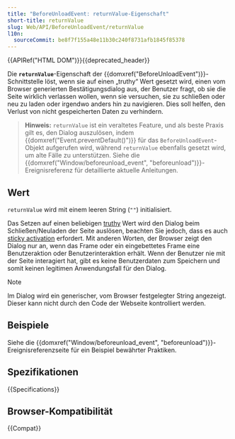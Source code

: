 ```yaml
---
title: "BeforeUnloadEvent: returnValue-Eigenschaft"
short-title: returnValue
slug: Web/API/BeforeUnloadEvent/returnValue
l10n:
  sourceCommit: be8f7f155a48e11b30c240f8731afb1845f85378
---
```


{{APIRef("HTML DOM")}}{{deprecated_header}}

Die **`returnValue`**-Eigenschaft der {{domxref("BeforeUnloadEvent")}}-Schnittstelle löst, wenn sie auf einen „truthy“ Wert gesetzt wird, einen vom Browser generierten Bestätigungsdialog aus, der Benutzer fragt, ob sie die Seite wirklich verlassen wollen, wenn sie versuchen, sie zu schließen oder neu zu laden oder irgendwo anders hin zu navigieren. Dies soll helfen, den Verlust von nicht gespeicherten Daten zu verhindern.

> **Hinweis:** `returnValue` ist ein veraltetes Feature, und als beste Praxis gilt es, den Dialog auszulösen, indem {{domxref("Event.preventDefault()")}} für das `BeforeUnloadEvent`-Objekt aufgerufen wird, während `returnValue` ebenfalls gesetzt wird, um alte Fälle zu unterstützen. Siehe die {{domxref("Window/beforeunload_event", "beforeunload")}}-Ereignisreferenz für detaillierte aktuelle Anleitungen.

## Wert

`returnValue` wird mit einem leeren String (`""`) initialisiert.

Das Setzen auf einen beliebigen [truthy](/de/docs/Glossary/Truthy) Wert wird den Dialog beim Schließen/Neuladen der Seite auslösen, beachten Sie jedoch, dass es auch [sticky activation](/de/docs/Glossary/Sticky_activation) erfordert. Mit anderen Worten, der Browser zeigt den Dialog nur an, wenn das Frame oder ein eingebettetes Frame eine Benutzeraktion oder Benutzerinteraktion erhält. Wenn der Benutzer nie mit der Seite interagiert hat, gibt es keine Benutzerdaten zum Speichern und somit keinen legitimen Anwendungsfall für den Dialog.

> [!NOTE]
> Im Dialog wird ein generischer, vom Browser festgelegter String angezeigt. Dieser kann nicht durch den Code der Webseite kontrolliert werden.

## Beispiele

Siehe die {{domxref("Window/beforeunload_event", "beforeunload")}}-Ereignisreferenzseite für ein Beispiel bewährter Praktiken.

## Spezifikationen

{{Specifications}}

## Browser-Kompatibilität

{{Compat}}

